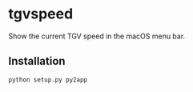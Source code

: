# tgvspeed

Show the current TGV speed in the macOS menu bar.

## Installation

```shell
python setup.py py2app
```
